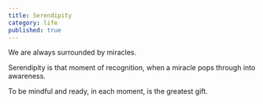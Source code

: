 ```yaml
---
title: Serendipity
category: life
published: true
---
```



We are always
surrounded
by miracles.

Serendipity
is that moment
of recognition,
when a miracle
pops through
into awareness.

To be mindful
and ready,
in each moment,
is the greatest gift.
